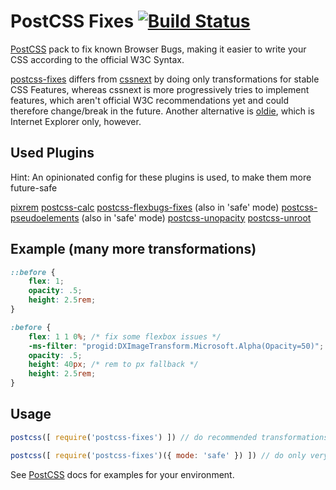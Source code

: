 # PostCSS Fixes [![Build Status][ci-img]][ci]

[PostCSS] pack to fix known Browser Bugs, making it easier to write your CSS according to the official W3C Syntax.

[postcss-fixes](https://github.com/MattDiMu/postcss-fixes) differs from [cssnext](https://github.com/MoOx/postcss-cssnext) by doing only transformations for stable CSS Features, whereas cssnext is more progressively tries to implement features, which aren't official W3C recommendations yet and could therefore change/break in the future. Another alternative is [oldie](https://github.com/jonathantneal/oldie), which is Internet Explorer only, however.


## Used Plugins
Hint: An opinionated config for these plugins is used, to make them more future-safe

[pixrem](https://github.com/robwierzbowski/node-pixrem)
[postcss-calc](https://github.com/postcss/postcss-calc)
[postcss-flexbugs-fixes](https://github.com/luisrudge/postcss-flexbugs-fixes) (also in 'safe' mode)
[postcss-pseudoelements](https://github.com/axa-ch/postcss-pseudoelements) (also in 'safe' mode)
[postcss-unopacity](https://github.com/jonathantneal/postcss-unopacity)
[postcss-unroot](https://github.com/jonathantneal/postcss-unroot)


## Example (many more transformations)
```css
::before {
    flex: 1;
    opacity: .5;
    height: 2.5rem;
}
```

```css
:before {
    flex: 1 1 0%; /* fix some flexbox issues */
    -ms-filter: "progid:DXImageTransform.Microsoft.Alpha(Opacity=50)"; /* opacity for IE */
    opacity: .5;
    height: 40px; /* rem to px fallback */
    height: 2.5rem;
}
```


[PostCSS]: https://github.com/postcss/postcss
[ci-img]:  https://travis-ci.org/MattDiMu/postcss-fixes.svg
[ci]:      https://travis-ci.org/MattDiMu/postcss-fixes


## Usage


```js
postcss([ require('postcss-fixes') ]) // do recommended transformations
```

```js
postcss([ require('postcss-fixes')({ mode: 'safe' }) ]) // do only very safe transformations
```

See [PostCSS](https://github.com/postcss/postcss) docs for examples for your environment.
